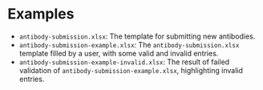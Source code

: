 # Examples

- `antibody-submission.xlsx`: The template for submitting new antibodies.
- `antibody-submission-example.xlsx`: The `antibody-submission.xlsx` template filled by a user, with some valid and invalid entries.
- `antibody-submission-example-invalid.xlsx`: The result of failed validation of `antibody-submission-example.xlsx`, highlighting invalid entries.

